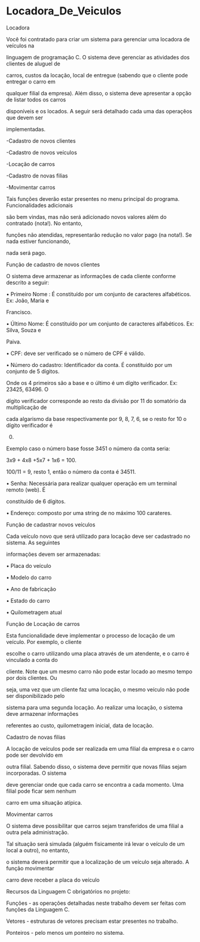 # Locadora_De_Veiculos
Locadora

Você foi contratado para criar um sistema para gerenciar uma locadora de veículos na

linguagem de programação C. O sistema deve gerenciar as atividades dos clientes de aluguel de

carros, custos da locação, local de entregue (sabendo que o cliente pode entregar o carro em

qualquer filial da empresa). Além disso, o sistema deve apresentar a opção de listar todos os carros

disponíveis e os locados. A seguir será detalhado cada uma das operaçẽos que devem ser

implementadas.

-Cadastro de novos clientes

-Cadastro de novos veículos

-Locação de carros

-Cadastro de novas filias

-Movimentar carros

Tais funções deverão estar presentes no menu principal do programa. Funcionalidades adicionais

são bem vindas, mas não será adicionado novos valores além do contratado (nota!). No entanto,

funções não atendidas, representarão redução no valor pago (na nota!). Se nada estiver funcionando,

nada será pago.

Função de cadastro de novos clientes

O sistema deve armazenar as informações de cada cliente conforme descrito a seguir:

• Primeiro Nome : É constituído por um conjunto de caracteres alfabéticos. Ex: João, Maria e

Francisco.

• Último Nome: É constituído por um conjunto de caracteres alfabéticos. Ex: Silva, Souza e

Paiva.

• CPF: deve ser verificado se o número de CPF é válido.

• Número do cadastro: Identificador da conta. É constituído por um conjunto de 5 dígitos.

Onde os 4 primeiros são a base e o último é um dígito verificador. Ex: 23425, 63496. O

dígito verificador corresponde ao resto da divisão por 11 do somatório da multiplicação de

cada algarismo da base respectivamente por 9, 8, 7, 6, se o resto for 10 o dígito verificador é

0.

Exemplo caso o número base fosse 3451 o número da conta seria:

3x9 + 4x8 +5x7 + 1x6 = 100.

100/11 = 9, resto 1, então o número da conta é 34511.

• Senha: Necessária para realizar qualquer operação em um terminal remoto (web). É

constituído de 6 dígitos.

• Endereço: composto por uma string de no máximo 100 carateres.

Função de cadastrar novos veículos

Cada veículo novo que será utilizado para locação deve ser cadastrado no sistema. As seguintes

informações devem ser armazenadas:

• Placa do veículo

• Modelo do carro

• Ano de fabricação

• Estado do carro

• Quilometragem atual

Função de Locação de carros

Esta funcionalidade deve implementar o processo de locação de um veículo. Por exemplo, o cliente

escolhe o carro utilizando uma placa através de um atendente, e o carro é vinculado a conta do

cliente. Note que um mesmo carro não pode estar locado ao mesmo tempo por dois clientes. Ou

seja, uma vez que um cliente faz uma locação, o mesmo veículo não pode ser disponibilizado pelo

sistema para uma segunda locação. Ao realizar uma locação, o sistema deve armazenar informações

referentes ao custo, quilometragem inicial, data de locação.

Cadastro de novas filias

A locação de veículos pode ser realizada em uma filial da empresa e o carro pode ser devolvido em

outra filial. Sabendo disso, o sistema deve permitir que novas filias sejam incorporadas. O sistema

deve gerenciar onde que cada carro se encontra a cada momento. Uma filial pode ficar sem nenhum

carro em uma situação atípica.

Movimentar carros

O sistema deve possibilitar que carros sejam transferidos de uma filial a outra pela administração.

Tal situação será simulada (alguém fisicamente irá levar o veículo de um local a outro), no entanto,

o sistema deverá permitir que a localização de um veículo seja alterado. A função movimentar

carro deve receber a placa do veículo

Recursos da Linguagem C obrigatórios no projeto:

Funções - as operações detalhadas neste trabalho devem ser feitas com funções da Linguagem C.

Vetores - estruturas de vetores precisam estar presentes no trabalho.

Ponteiros - pelo menos um ponteiro no sistema.
